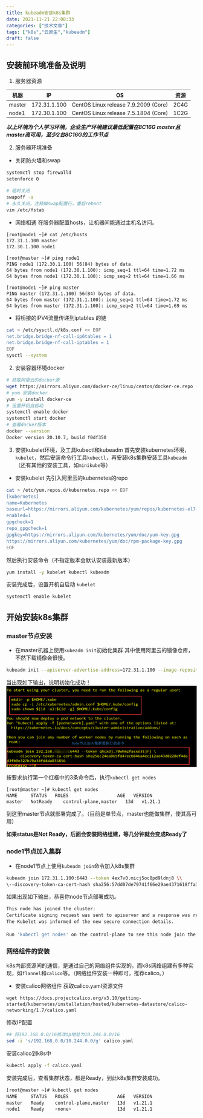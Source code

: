 ```yaml
---
title: kubeadm安装k8s集群
date: 2021-11-21 22:08:33
categories: ["技术文章"]
tags: ["k8s","云原生","kubeadm"]
draft: false
---
```


## 安装前环境准备及说明
1. 服务器资源

|  机器   |  IP                   |    OS                                                        |    资源   |
| ------- | ----------------- | --------------------------------------------- | --------- |
| master | 172.31.1.100  |  CentOS Linux release 7.9.2009 (Core)   |  2C4G   |
| node1 | 172.30.1.100  |  CentOS Linux release 7.5.1804 (Core)   |  1C2G   |

***以上环境为个人学习环境，企业生产环境建议最低配置在8C16G master且master高可用，至少2台8C16G的工作节点***

2. 服务器环境准备
- 关闭防火墙和swap
``` bash
systemctl stop firewalld
setenforce 0
```
``` bash
# 临时关闭
swapoff -a    
# 永久关闭，注释掉swap配置行，重启reboot
vim /etc/fstab
```
- 网络相通
在服务器配置hosts，让机器间能通过主机名访问。
```
[root@node1 ~]# cat /etc/hosts
172.31.1.100 master
172.30.1.100 node1
```
```
[root@master ~]# ping node1
PING node1 (172.30.1.100) 56(84) bytes of data.
64 bytes from node1 (172.30.1.100): icmp_seq=1 ttl=64 time=1.72 ms
64 bytes from node1 (172.30.1.100): icmp_seq=2 ttl=64 time=1.66 ms
```
```
[root@node1 ~]# ping master
PING master (172.31.1.100) 56(84) bytes of data.
64 bytes from master (172.31.1.100): icmp_seq=1 ttl=64 time=1.72 ms
64 bytes from master (172.31.1.100): icmp_seq=2 ttl=64 time=1.69 ms
```
- 将桥接的IPV4流量传递到iptables 的链
``` bash
cat > /etc/sysctl.d/k8s.conf << EOF
net.bridge.bridge-nf-call-ip6tables = 1
net.bridge.bridge-nf-call-iptables = 1
EOF
sysctl --system
```

2. 安装容器环境docker
``` bash
# 获取阿里云的docker源
wget https://mirrors.aliyun.com/docker-ce/linux/centos/docker-ce.repo -O/etc/yum.repos.d/docker-ce.repo
# yum 安装docker
yum -y install docker-ce
# 设置开机自启动
systemctl enable docker
systemctl start docker
# 查看docker版本
docker --version
Docker version 20.10.7, build f0df350
```

3. 安装kubelet环境，及工具kubectl和kubeadm
首先安装kubernetes环境，`kubelet`，然后安装命令行工具`kubectl`，再安装k8s集群安装工具`kubeadm`（还有其他的安装工具，如`minikube`等）
- 安装kubelet
先引入阿里云的kubernetes的repo
``` bash
cat > /etc/yum.repos.d/kubernetes.repo << EOF
[kubernetes]
name=Kubernetes
baseurl=https://mirrors.aliyun.com/kubernetes/yum/repos/kubernetes-el7-x86_64
enabled=1
gpgcheck=1
repo_gpgcheck=1
gpgkey=https://mirrors.aliyun.com/kubernetes/yum/doc/yum-key.gpg
https://mirrors.aliyun.com/kubernetes/yum/doc/rpm-package-key.gpg
EOF
```
然后执行安装命令（不指定版本会默认安装最新版本）
``` bash
yum install -y kubelet kubectl kubeadm
```
安装完成后，设置开机自启动 `kubelet`
``` bash
systemctl enable kubelet
```

## 开始安装k8s集群
### master节点安装
- 在master机器上使用`kubeadm init`初始化集群
其中使用阿里云的镜像仓库，不然下载镜像会很慢。
``` bash
kubeadm init --apiserver-advertise-address=172.31.1.100 --image-repository=registry.aliyuncs.com/google\_containers --pod-network-cidr=10.244.0.0/16 --kubernetes-version=v1.21.0
```
当出现如下输出，说明初始化成功！
<img src="/mb/images/k8s/kubeadm_init_1.png">

按要求执行第一个红框中的3条命令后，执行`kubectl get nodes`
```
[root@master ~]# kubectl get nodes
NAME     STATUS   ROLES                  AGE   VERSION
master   NotReady    control-plane,master   13d   v1.21.1
```
到这里master节点就部署完成了。（目前是单节点，master也能做集群，使其高可用）

**如果status是Not Ready，后面会安装网络组建，等几分钟就会变成Ready了**

### node1节点加入集群
- 在node1节点上使用`kubeadm join`命令加入k8s集群
``` bash
kubeadm join 172.31.1.100:6443 --token 4ex7v0.micj5oc8pd9ldnj8 \\  
\--discovery-token-ca-cert-hash sha256:57dd07de79741f66e29ae4371618ffa100e7dcc9272689a92708aef69ef1e157
```
如果出现如下输出，恭喜你node节点部署成功。
``` bash
This node has joined the cluster:  
Certificate signing request was sent to apiserver and a response was received.  
The Kubelet was informed of the new secure connection details.  
  
Run 'kubectl get nodes' on the control-plane to see this node join the cluster.
```

### 网络组件的安装
k8s内部资源间的通信，是通过自己的网络组件实现的。而k8s网络组建有多种实现，如`flannel`和`calico`等。（网络组件安装一种即可，推荐calico。）
- 安装calico网络组件
获取calico.yaml资源文件
```
wget https://docs.projectcalico.org/v3.10/getting-started/kubernetes/installation/hosted/kubernetes-datastore/calico-networking/1.7/calico.yaml
```
修改IP配置
``` bash
## 将192.168.0.0/16修改ip地址为10.244.0.0/16  
sed -i 's/192.168.0.0/10.244.0.0/g' calico.yaml
```
安装calico到k8s中
``` bash
kubectl apply -f calico.yaml
```
安装完成后，查看集群状态，都是Ready，到此k8s集群安装成功。
``` bash
[root@master ~]# kubectl get nodes
NAME     STATUS   ROLES                  AGE   VERSION
master   Ready    control-plane,master   13d   v1.21.1
node1    Ready    <none>                 13d   v1.21.1
```